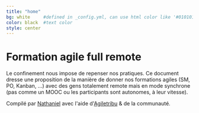 ```yaml
---
title: "home"
bg: white     #defined in _config.yml, can use html color like '#010101'
color: black  #text color
style: center
---
```


# Formation agile full remote
Le confinement nous impose de repenser nos pratiques. Ce document dresse une proposition de la manière de donner nos formations agiles (SM, PO, Kanban, …) avec des gens totalement remote mais en mode synchrone (pas comme un MOOC ou les participants sont autonomes, à leur vitesse).

Compilé par [Nathaniel](mailto:nathaniel@agiletribu.com) avec l'aide d'[Agiletribu](https://www.agiletribu.com) & de la communauté.
